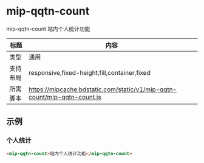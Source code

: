 # mip-qqtn-count

mip-qqtn-count 站内个人统计功能

标题|内容
----|----
类型|通用
支持布局|responsive,fixed-height,fill,container,fixed
所需脚本|https://mipcache.bdstatic.com/static/v1/mip-qqtn-count/mip-qqtn-count.js


## 示例

### 个人统计
```html
<mip-qqtn-count>站内个人统计功能</mip-qqtn-count>
```


